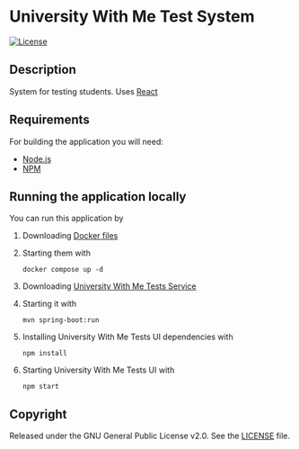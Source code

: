 # University With Me Test System

[![License](https://img.shields.io/:license-GPL-blue.svg)](https://github.com/Misha999777/uwithme-tests-ui/blob/master/LICENSE)

## Description

System for testing students. Uses [React](https://react.dev/)

## Requirements

For building the application you will need:

- [Node.js](https://nodejs.org/en)
- [NPM](https://www.npmjs.com/)

## Running the application locally

You can run this application by

1. Downloading [Docker files](https://github.com/HappyMary16/uwithme-docker-files)

2. Starting them with
    ```shell
    docker compose up -d
    ```

3. Downloading [University With Me Tests Service](https://github.com/Misha999777/uwithme-tests-service)

4. Starting it with
    ```shell
    mvn spring-boot:run
    ```

5. Installing University With Me Tests UI dependencies with
    ```shell
    npm install
    ```

6. Starting University With Me Tests UI with
    ```shell
    npm start
    ```

## Copyright

Released under the GNU General Public License v2.0.
See the [LICENSE](https://github.com/Misha999777/uwithme-tests-ui/blob/master/LICENSE) file.